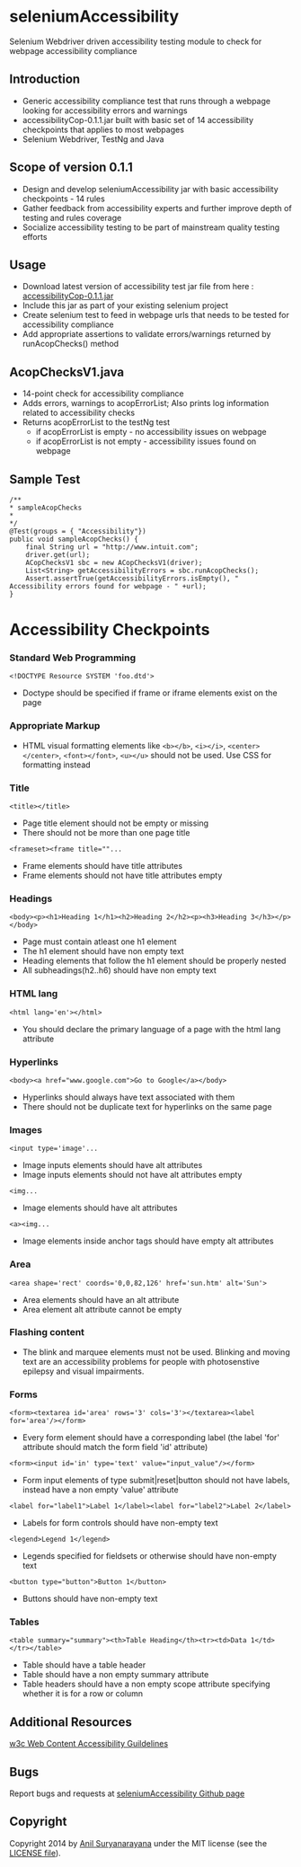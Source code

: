 seleniumAccessibility
=====================

Selenium Webdriver driven accessibility testing module to check for webpage accessibility compliance

Introduction
------------
   * Generic accessibility compliance test that runs through a webpage looking for accessibility errors and warnings
   * accessibilityCop-0.1.1.jar built with basic set of 14 accessibility checkpoints that applies to most webpages
   * Selenium Webdriver, TestNg and Java

Scope of version 0.1.1
----------------------
   * Design and develop seleniumAccessibility jar with basic accessibility checkpoints - 14 rules
   * Gather feedback from accessibility experts and further improve depth of testing and rules coverage
   * Socialize accessibility testing to be part of mainstream quality testing efforts

Usage
-----
   * Download latest version of accessibility test jar file from here : [accessibilityCop-0.1.1.jar](accessibilityCop/target/accessibilityCop-0.1.1.jar)
   * Include this jar as part of your existing selenium project
   * Create selenium test to feed in webpage urls that needs to be tested for accessibility compliance
   * Add appropriate assertions to validate errors/warnings returned by runAcopChecks() method

AcopChecksV1.java
-----------------
   * 14-point check for accessibility compliance
   * Adds errors, warnings to acopErrorList; Also prints log information related to accessibility checks
   * Returns acopErrorList to the testNg test
      * if acopErrorList is empty - no accessibility issues on webpage
      * if acopErrorList is not empty - accessibility issues found on webpage

Sample Test
-----------
	/**
	* sampleAcopChecks
	*
	*/
	@Test(groups = { "Accessibility"})
	public void sampleAcopChecks() {
		final String url = "http://www.intuit.com";
		driver.get(url);
		ACopChecksV1 sbc = new ACopChecksV1(driver);
		List<String> getAccessibilityErrors = sbc.runAcopChecks();
		Assert.assertTrue(getAccessibilityErrors.isEmpty(), " Accessibility errors found for webpage - " +url);
	}

Accessibility Checkpoints
=========================

### Standard Web Programming
`<!DOCTYPE Resource SYSTEM 'foo.dtd'>`
*   Doctype should be specified if frame or iframe elements exist on the page

### Appropriate Markup
*   HTML visual formatting elements like `<b></b>`, `<i></i>`, `<center></center>`, `<font></font>`, `<u></u>` should not be used. Use CSS for formatting instead

### Title
`<title></title>`  
*   Page title element should not be empty or missing
*   There should not be more than one page title

`<frameset><frame title=""...`  
*   Frame elements should have title attributes  
*   Frame elements should not have title attributes empty  

### Headings
`<body><p><h1>Heading 1</h1><h2>Heading 2</h2><p><h3>Heading 3</h3></p></body>`
*   Page must contain atleast one h1 element
*   The h1 element should have non empty text
*   Heading elements that follow the h1 element should be properly nested
*   All subheadings(h2..h6) should have non empty text

### HTML lang
`<html lang='en'></html>`
*   You should declare the primary language of a page with the html lang attribute

### Hyperlinks
`<body><a href="www.google.com">Go to Google</a></body>`
*   Hyperlinks should always have text associated with them
*   There should not be duplicate text for hyperlinks on the same page

### Images  
`<input type='image'...`  
*   Image inputs elements should have alt attributes  
*   Image inputs elements should not have alt attributes empty

`<img...`  
*   Image elements should have alt attributes  

`<a><img...`  
*   Image elements inside anchor tags should have empty alt attributes  

### Area
`<area shape='rect' coords='0,0,82,126' href='sun.htm' alt='Sun'>`  
*   Area elements should have an alt attribute  
*   Area element alt attribute cannot be empty

### Flashing content
*   The blink and marquee elements must not be used. Blinking and moving text are an accessibility problems for people with photosenstive epilepsy and visual impairments.

### Forms
`<form><textarea id='area' rows='3' cols='3'></textarea><label for='area'/></form>`
*   Every form element should have a corresponding label (the label 'for' attribute should match the form field 'id' attribute)

`<form><input id='in' type='text' value="input_value"/></form>`
*   Form input elements of type submit|reset|button should not have labels, instead have a non empty 'value' attribute

`<label for="label1">Label 1</label><label for="label2">Label 2</label>`
*   Labels for form controls should have non-empty text

`<legend>Legend 1</legend>`
*   Legends specified for fieldsets or otherwise should have non-empty text

`<button type="button">Button 1</button>`
*   Buttons should have non-empty text

### Tables
`<table summary="summary"><th>Table Heading</th><tr><td>Data 1</td></tr></table>`
*   Table should have a table header
*   Table should have a non empty summary attribute
*   Table headers should have a non empty scope attribute specifying whether it is for a row or column


Additional Resources
--------------------
[w3c Web Content Accessibility Guildelines](http://www.w3.org/TR/WCAG10/)


Bugs
----
Report bugs and requests at [seleniumAccessibility Github page](https://github.com/neurites/seleniumAccessibility)


Copyright
----------
Copyright 2014 by [Anil Suryanarayana](https://github.com/neurites/seleniumAccessibility) under the MIT license (see the [LICENSE file](https://github.com/neurites/seleniumAccessibility/blob/master/LICENSE)).
